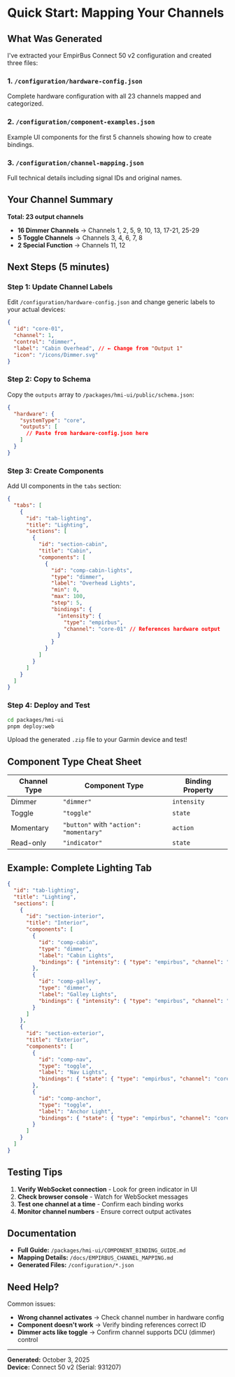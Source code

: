 # Quick Start: Mapping Your Channels

## What Was Generated

I've extracted your EmpirBus Connect 50 v2 configuration and created three files:

### 1. `/configuration/hardware-config.json`

Complete hardware configuration with all 23 channels mapped and categorized.

### 2. `/configuration/component-examples.json`

Example UI components for the first 5 channels showing how to create bindings.

### 3. `/configuration/channel-mapping.json`

Full technical details including signal IDs and original names.

## Your Channel Summary

**Total: 23 output channels**

- **16 Dimmer Channels** → Channels 1, 2, 5, 9, 10, 13, 17-21, 25-29
- **5 Toggle Channels** → Channels 3, 4, 6, 7, 8
- **2 Special Function** → Channels 11, 12

## Next Steps (5 minutes)

### Step 1: Update Channel Labels

Edit `/configuration/hardware-config.json` and change generic labels to your actual devices:

```json
{
  "id": "core-01",
  "channel": 1,
  "control": "dimmer",
  "label": "Cabin Overhead", // ← Change from "Output 1"
  "icon": "/icons/Dimmer.svg"
}
```

### Step 2: Copy to Schema

Copy the `outputs` array to `/packages/hmi-ui/public/schema.json`:

```json
{
  "hardware": {
    "systemType": "core",
    "outputs": [
      // Paste from hardware-config.json here
    ]
  }
}
```

### Step 3: Create Components

Add UI components in the `tabs` section:

```json
{
  "tabs": [
    {
      "id": "tab-lighting",
      "title": "Lighting",
      "sections": [
        {
          "id": "section-cabin",
          "title": "Cabin",
          "components": [
            {
              "id": "comp-cabin-lights",
              "type": "dimmer",
              "label": "Overhead Lights",
              "min": 0,
              "max": 100,
              "step": 5,
              "bindings": {
                "intensity": {
                  "type": "empirbus",
                  "channel": "core-01" // References hardware output
                }
              }
            }
          ]
        }
      ]
    }
  ]
}
```

### Step 4: Deploy and Test

```bash
cd packages/hmi-ui
pnpm deploy:web
```

Upload the generated `.zip` file to your Garmin device and test!

## Component Type Cheat Sheet

| Channel Type | Component Type                          | Binding Property |
| ------------ | --------------------------------------- | ---------------- |
| Dimmer       | `"dimmer"`                              | `intensity`      |
| Toggle       | `"toggle"`                              | `state`          |
| Momentary    | `"button"` with `"action": "momentary"` | `action`         |
| Read-only    | `"indicator"`                           | `state`          |

## Example: Complete Lighting Tab

```json
{
  "id": "tab-lighting",
  "title": "Lighting",
  "sections": [
    {
      "id": "section-interior",
      "title": "Interior",
      "components": [
        {
          "id": "comp-cabin",
          "type": "dimmer",
          "label": "Cabin Lights",
          "bindings": { "intensity": { "type": "empirbus", "channel": "core-01" } }
        },
        {
          "id": "comp-galley",
          "type": "dimmer",
          "label": "Galley Lights",
          "bindings": { "intensity": { "type": "empirbus", "channel": "core-02" } }
        }
      ]
    },
    {
      "id": "section-exterior",
      "title": "Exterior",
      "components": [
        {
          "id": "comp-nav",
          "type": "toggle",
          "label": "Nav Lights",
          "bindings": { "state": { "type": "empirbus", "channel": "core-03" } }
        },
        {
          "id": "comp-anchor",
          "type": "toggle",
          "label": "Anchor Light",
          "bindings": { "state": { "type": "empirbus", "channel": "core-04" } }
        }
      ]
    }
  ]
}
```

## Testing Tips

1. **Verify WebSocket connection** - Look for green indicator in UI
2. **Check browser console** - Watch for WebSocket messages
3. **Test one channel at a time** - Confirm each binding works
4. **Monitor channel numbers** - Ensure correct output activates

## Documentation

- **Full Guide:** `/packages/hmi-ui/COMPONENT_BINDING_GUIDE.md`
- **Mapping Details:** `/docs/EMPIRBUS_CHANNEL_MAPPING.md`
- **Generated Files:** `/configuration/*.json`

## Need Help?

Common issues:

- **Wrong channel activates** → Check channel number in hardware config
- **Component doesn't work** → Verify binding references correct ID
- **Dimmer acts like toggle** → Confirm channel supports DCU (dimmer) control

---

**Generated:** October 3, 2025  
**Device:** Connect 50 v2 (Serial: 931207)

